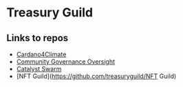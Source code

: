 # Treasury Guild

## Links to repos

- [Cardano4Climate](https://github.com/treasuryguild/Cardano4Climate)
- [Community Governance Oversight](https://github.com/treasuryguild/Community-Governance-Oversight)
- [Catalyst Swarm](https://github.com/treasuryguild/Catalyst-Swarm)
- [NFT Guild](https://github.com/treasuryguild/NFT Guild)
